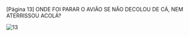 [Página 13]
ONDE FOI PARAR O AVIÃO
SE NÃO DECOLOU DE CÁ,
NEM ATERRISSOU ACOLÁ?


![13](./img/page_13-01.jpg)
